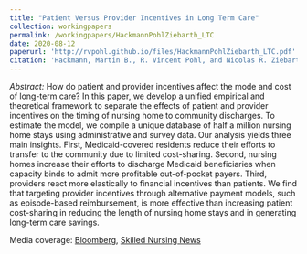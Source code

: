 ```yaml
---
title: "Patient Versus Provider Incentives in Long Term Care"
collection: workingpapers
permalink: /workingpapers/HackmannPohlZiebarth_LTC
date: 2020-08-12
paperurl: 'http://rvpohl.github.io/files/HackmannPohlZiebarth_LTC.pdf'
citation: 'Hackmann, Martin B., R. Vincent Pohl, and Nicolas R. Ziebarth. 2020. “Patient vs. Provider Incentives in Long Term Care.”'
---
```

<i>Abstract:</i> How do patient and provider incentives affect the mode and cost of long-term care? In this paper, we develop a unified empirical and theoretical framework to separate the effects of patient and provider incentives on the timing of nursing home to community discharges. To estimate the model, we compile a unique database of half a million nursing home stays using administrative and survey data. Our analysis yields three main insights. First, Medicaid-covered residents reduce their efforts to transfer to the community due to limited cost-sharing. Second, nursing homes increase their efforts to discharge Medicaid beneficiaries when capacity binds to admit more profitable out-of-pocket payers. Third, providers react more elastically to financial incentives than patients. We find that targeting provider incentives through alternative payment models, such as episode-based reimbursement, is more effective than increasing patient cost-sharing in reducing the length of nursing home stays and in generating long-term care savings.

Media coverage: [Bloomberg](https://www.bloomberg.com/opinion/articles/2018-10-31/health-care-to-lower-costs-empower-providers-not-consumers?srnd=opinion), [Skilled Nursing News](https://skillednursingnews.com/2018/10/medicaid-overpays-nursing-homes-1b-per-year-study-suggests/)
